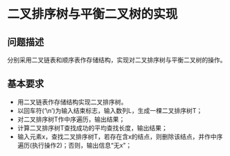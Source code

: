 # 二叉排序树与平衡二叉树的实现

## 问题描述

分别采用二叉链表和顺序表作存储结构，实现对二叉排序树与平衡二叉树的操作。

## 基本要求

- 用二叉链表作存储结构实现二叉排序树。
- 以回车符(‘\n’)为输入结束标志，输入数列L，生成一棵二叉排序树T；
- 对二叉排序树T作中序遍历，输出结果；
- 计算二叉排序树T查找成功的平均查找长度，输出结果；
- 输入元素x，查找二叉排序树T，若存在含x的结点，则删除该结点，并作中序遍历(执行操作2)；否则，输出信息“无x”；
